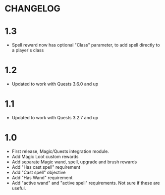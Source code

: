 # CHANGELOG

# 1.3

 - Spell reward now has optional "Class" parameter, to add spell directly to a player's class

# 1.2

 - Updated to work with Quests 3.6.0 and up

# 1.1

 - Updated to work with Quests 3.2.7 and up

# 1.0

 - First release, Magic/Quests integration module.
 - Add Magic Loot custom rewards
 - Add separate Magic wand, spell, upgrade and brush rewards
 - Add "Has cast spell" requirement
 - Add "Cast spell" objective
 - Add "Has Wand" requirement
 - Add "active wand" and "active spell" requirements. Not sure if these are useful.